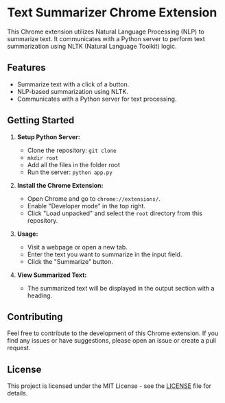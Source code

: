 # Text Summarizer Chrome Extension

This Chrome extension utilizes Natural Language Processing (NLP) to summarize text. It communicates with a Python server to perform text summarization using NLTK (Natural Language Toolkit) logic.

## Features

- Summarize text with a click of a button.
- NLP-based summarization using NLTK.
- Communicates with a Python server for text processing.

## Getting Started

1. **Setup Python Server:**
   - Clone the repository: `git clone `
   - `mkdir root`
   - Add all the files in the folder root
   - Run the server: `python app.py`

2. **Install the Chrome Extension:**
   - Open Chrome and go to `chrome://extensions/`.
   - Enable "Developer mode" in the top right.
   - Click "Load unpacked" and select the `root` directory from this repository.

3. **Usage:**
   - Visit a webpage or open a new tab.
   - Enter the text you want to summarize in the input field.
   - Click the "Summarize" button.

4. **View Summarized Text:**
   - The summarized text will be displayed in the output section with a heading.

## Contributing

Feel free to contribute to the development of this Chrome extension. If you find any issues or have suggestions, please open an issue or create a pull request.

## License

This project is licensed under the MIT License - see the [LICENSE](LICENSE) file for details.
